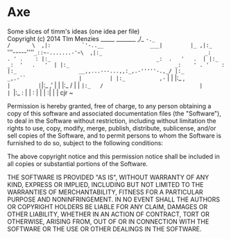 Axe
====

Some slices of timm's ideas (one idea per file)  
Copyright (c) 2014 TIm Menzies
          _____                                _______
        ,/_    ``-._                          /       \ 
       ,|:          `'-..__               ___|         |_
      ,|:_                 ``'''-----''''`_::~-.......-'~\ 
     ,|:_                                 _:    . ' .    :
     |:_                                  _:  .   '   .  |
     |:_                                  _:  '   .   '  |
     |:_                                  _:    ' . '    :
     |:_                    __,,...---...,,:_,.-'''''-.,_/
     |:_              _,.-``                 |         |
     |:_           ,-`                       |         |
     |:_         ,`                          |         |
     `|:_      ,'                            |         |
      |:_     /                              |         |
      `|:_   /                               |         |
       `|:_ :                                |         |
         \: |                                |         |
          \:|                                |         | cjr
           ~                                             

Permission is hereby granted, free of charge, to any person obtaining a copy
of this software and associated documentation files (the "Software"), to deal
in the Software without restriction, including without limitation the rights
to use, copy, modify, merge, publish, distribute, sublicense, and/or sell
copies of the Software, and to permit persons to whom the Software is
furnished to do so, subject to the following conditions:

The above copyright notice and this permission notice shall be included in all
copies or substantial portions of the Software.

THE SOFTWARE IS PROVIDED "AS IS", WITHOUT WARRANTY OF ANY KIND, EXPRESS OR
IMPLIED, INCLUDING BUT NOT LIMITED TO THE WARRANTIES OF MERCHANTABILITY,
FITNESS FOR A PARTICULAR PURPOSE AND NONINFRINGEMENT. IN NO EVENT SHALL THE
AUTHORS OR COPYRIGHT HOLDERS BE LIABLE FOR ANY CLAIM, DAMAGES OR OTHER
LIABILITY, WHETHER IN AN ACTION OF CONTRACT, TORT OR OTHERWISE, ARISING FROM,
OUT OF OR IN CONNECTION WITH THE SOFTWARE OR THE USE OR OTHER DEALINGS IN THE
SOFTWARE.

